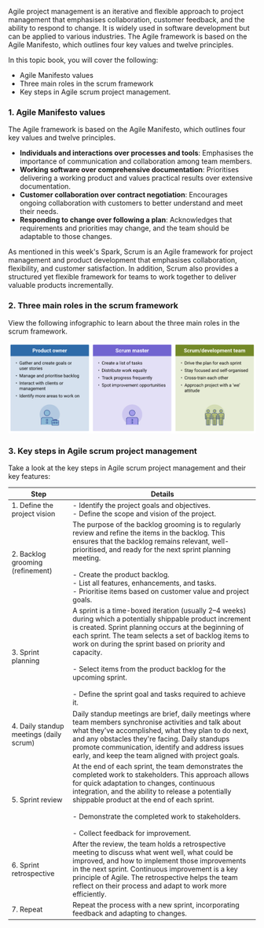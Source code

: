 Agile project management is an iterative and flexible approach to project management that emphasises collaboration, customer feedback, and the ability to respond to change. It is widely used in software development but can be applied to various industries. The Agile framework is based on the Agile Manifesto, which outlines four key values and twelve principles.

In this topic book, you will cover the following:

- Agile Manifesto values
- Three main roles in the scrum framework
- Key steps in Agile scrum project management.

### 1. Agile Manifesto values

The Agile framework is based on the Agile Manifesto, which outlines four key values and twelve principles.

- **Individuals and interactions over processes and tools**: Emphasises the importance of communication and collaboration among team members. 
- **Working software over comprehensive documentation**: Prioritises delivering a working product and values practical results over extensive documentation. 
- **Customer collaboration over contract negotiation**: Encourages ongoing collaboration with customers to better understand and meet their needs. 
- **Responding to change over following a plan**: Acknowledges that requirements and priorities may change, and the team should be adaptable to those changes. 

As mentioned in this week's Spark, Scrum is an Agile framework for project management and product development that emphasises collaboration, flexibility, and customer satisfaction. In addition, Scrum also provides a structured yet flexible framework for teams to work together to deliver valuable products incrementally.

### 2. Three main roles in the scrum framework

View the following infographic to learn about the three main roles in the scrum framework.

![](../public/9b39de8eb357a3842c493c9d4dddaa20.png)

### 3. Key steps in Agile scrum project management

Take a look at the key steps in Agile scrum project management and their key features:

| Step                                    | Details                                                                                                                                                                                                                                                                                                                                                                                                                                    |
| --------------------------------------- | ------------------------------------------------------------------------------------------------------------------------------------------------------------------------------------------------------------------------------------------------------------------------------------------------------------------------------------------------------------------------------------------------------------------------------------------ |
| 1. Define the project vision            | - Identify the project goals and objectives. <br>- Define the scope and vision of the project.                                                                                                                                                                                                                                                                                                                                             |
| 2. Backlog grooming (refinement)        | The purpose of the backlog grooming is to regularly review and refine the items in the backlog. This ensures that the backlog remains relevant, well-prioritised, and ready for the next sprint planning meeting.  <br><br>- Create the product backlog.<br>- List all features, enhancements, and tasks. <br>- Prioritise items based on customer value and project goals.                                                                |
| 3. Sprint planning                      | A sprint is a time-boxed iteration (usually 2–4 weeks) during which a potentially shippable product increment is created. Sprint planning occurs at the beginning of each sprint. The team selects a set of backlog items to work on during the sprint based on priority and capacity.   <br><br>- Select items from the product backlog for the upcoming sprint.   <br>    <br>- Define the sprint goal and tasks required to achieve it. |
| 4. Daily standup meetings (daily scrum) | Daily standup meetings are brief, daily meetings where team members synchronise activities and talk about what they've accomplished, what they plan to do next, and any obstacles they're facing. Daily standups promote communication, identify and address issues early, and keep the team aligned with project goals.                                                                                                                   |
| 5. Sprint review                        | At the end of each sprint, the team demonstrates the completed work to stakeholders. This approach allows for quick adaptation to changes, continuous integration, and the ability to release a potentially shippable product at the end of each sprint.   <br><br>- Demonstrate the completed work to stakeholders.   <br>    <br>- Collect feedback for improvement.                                                                     |
| 6. Sprint retrospective                 | After the review, the team holds a retrospective meeting to discuss what went well, what could be improved, and how to implement those improvements in the next sprint. Continuous improvement is a key principle of Agile. The retrospective helps the team reflect on their process and adapt to work more efficiently.                                                                                                                  |
| 7. Repeat                               | Repeat the process with a new sprint, incorporating feedback and adapting to changes.                                                                                                                                                                                                                                                                                                                                                      |